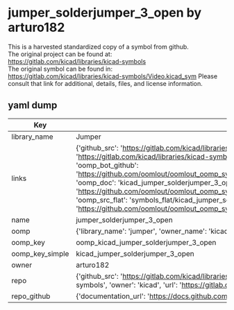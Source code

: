 # jumper_solderjumper_3_open by arturo182  
This is a harvested standardized copy of a symbol from github.  
The original project can be found at:  
https://gitlab.com/kicad/libraries/kicad-symbols  
The original symbol can be found in:
https://gitlab.com/kicad/libraries/kicad-symbols/Video.kicad_sym
Please consult that link for additional, details, files, and license information.  
## yaml dump  
| Key | Value |  
| --- | --- |  
| library_name | Jumper |  
| links | {'github_src': 'https://gitlab.com/kicad/libraries/kicad-symbols/Video.kicad_sym', 'github_src_repo': 'https://gitlab.com/kicad/libraries/kicad-symbols', 'oomp_bot': 'kicad_jumper_solderjumper_3_open/working', 'oomp_bot_github': 'https://github.com/oomlout/oomlout_oomp_symbol_bot/tree/main/kicad_jumper_solderjumper_3_open/working', 'oomp_doc': 'kicad_jumper_solderjumper_3_open/working', 'oomp_doc_github': 'https://github.com/oomlout/oomlout_oomp_symbol_doc/tree/main/kicad_jumper_solderjumper_3_open/working', 'oomp_src_flat': 'symbols_flat/kicad_jumper_solderjumper_3_open/working', 'oomp_src_flat_github': 'https://github.com/oomlout/oomlout_oomp_symbol_src/tree/main/kicad_jumper_solderjumper_3_open/working'} |  
| name | jumper_solderjumper_3_open |  
| oomp | {'library_name': 'jumper', 'owner_name': 'kicad', 'symbol_name': 'jumper_solderjumper_3_open'} |  
| oomp_key | oomp_kicad_jumper_solderjumper_3_open |  
| oomp_key_simple | kicad_jumper_solderjumper_3_open |  
| owner | arturo182 |  
| repo | {'github_src': 'https://gitlab.com/kicad/libraries/kicad-symbols/Video.kicad_sym', 'name': 'libraries/kicad-symbols', 'owner': 'kicad', 'url': 'https://gitlab.com/kicad/libraries/kicad-symbols'} |  
| repo_github | {'documentation_url': 'https://docs.github.com/rest/repos/repos#get-a-repository', 'message': 'Not Found'} |  

